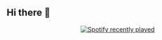 ## Hi there 👋

<div align="center">
  <a href="https://open.spotify.com/user/ps4squadsongs">
    <img src="https://spotify-recently-played-readme.vercel.app/api?user=ps4squadsongs&count=5&unique=true" alt="Spotify recently played"  />
  </a>
</div>

<!--
**tdspriet/tdspriet** is a ✨ _special_ ✨ repository because its `README.md` (this file) appears on your GitHub profile.

Here are some ideas to get you started:

- 🔭 I’m currently working on ...
- 🌱 I’m currently learning ...
- 👯 I’m looking to collaborate on ...
- 🤔 I’m looking for help with ...
- 💬 Ask me about ...
- 📫 How to reach me: ...
- 😄 Pronouns: ...
- ⚡ Fun fact: ...
-->
